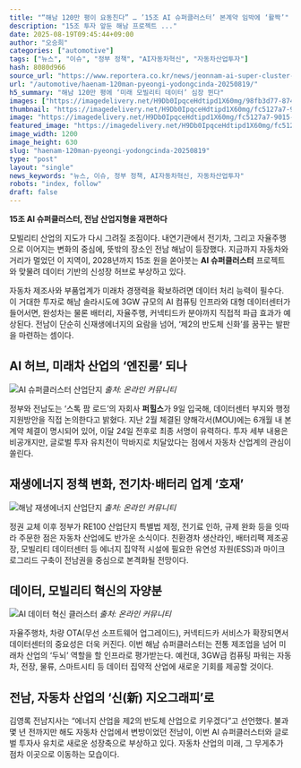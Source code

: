 ```yaml
---
title: "“해남 120만 평이 요동친다” … ’15조 AI 슈퍼클러스터’ 본계약 임박에 ‘활짝’"
description: "15조 투자 앞둔 해남 프로젝트 ..."
date: 2025-08-19T09:45:44+09:00
author: "오승희"
categories: ["automotive"]
tags: ["뉴스", "이슈", "정부 정책", "AI자동차혁신", "자동차산업투자"]
hash: 8080d966
source_url: "https://www.reportera.co.kr/news/jeonnam-ai-super-cluster-hub/"
url: "/automotive/haenam-120man-pyeongi-yodongcinda-20250819/"
h5_summary: "해남 120만 평에 ‘미래 모빌리티 데이터’ 심장 뛴다"
images: ["https://imagedelivery.net/H9Db0IpqceHdtipd1X60mg/98fb3d77-8743-4ed9-a093-98bc039cdf00/public", "https://imagedelivery.net/H9Db0IpqceHdtipd1X60mg/2db9d23b-7243-43a1-3bc6-3d2ed0256b00/public", "https://imagedelivery.net/H9Db0IpqceHdtipd1X60mg/7ca141b5-258c-4a63-a693-d3f8842a0300/public", "https://imagedelivery.net/H9Db0IpqceHdtipd1X60mg/fc5127a7-9015-4d0c-6837-c75d3d9cf200/public"]
thumbnail: "https://imagedelivery.net/H9Db0IpqceHdtipd1X60mg/fc5127a7-9015-4d0c-6837-c75d3d9cf200/public"
image: "https://imagedelivery.net/H9Db0IpqceHdtipd1X60mg/fc5127a7-9015-4d0c-6837-c75d3d9cf200/public"
featured_image: "https://imagedelivery.net/H9Db0IpqceHdtipd1X60mg/fc5127a7-9015-4d0c-6837-c75d3d9cf200/public"
image_width: 1200
image_height: 630
slug: "haenam-120man-pyeongi-yodongcinda-20250819"
type: "post"
layout: "single"
news_keywords: "뉴스, 이슈, 정부 정책, AI자동차혁신, 자동차산업투자"
robots: "index, follow"
draft: false
---
```


**15조 AI 슈퍼클러스터, 전남 산업지형을 재편하다**

모빌리티 산업의 지도가 다시 그려질 조짐이다. 내연기관에서 전기차, 그리고 자율주행으로 이어지는 변화의 중심에, 뜻밖의 장소인 전남 해남이 등장했다. 지금까지 자동차와 거리가 멀었던 이 지역이, 2028년까지 15조 원을 쏟아붓는 **AI 슈퍼클러스터** 프로젝트와 맞물려 데이터 기반의 신성장 허브로 부상하고 있다.

자동차 제조사와 부품업계가 미래차 경쟁력을 확보하려면 데이터 처리 능력이 필수다. 이 거대한 투자로 해남 솔라시도에 3GW 규모의 AI 컴퓨팅 인프라와 대형 데이터센터가 들어서면, 완성차는 물론 배터리, 자율주행, 커넥티드카 분야까지 직접적 파급 효과가 예상된다. 전남이 단순히 신재생에너지의 요람을 넘어, ‘제2의 반도체 신화’를 꿈꾸는 발판을 마련하는 셈이다.

## AI 허브, 미래차 산업의 ‘엔진룸’ 되나

![AI 슈퍼클러스터 산업단지](https://imagedelivery.net/H9Db0IpqceHdtipd1X60mg/98fb3d77-8743-4ed9-a093-98bc039cdf00/public)
*출처: 온라인 커뮤니티*


정부와 전남도는 ‘스톡 팜 로드’의 자회사 **퍼힐스**가 9일 입국해, 데이터센터 부지와 행정 지원방안을 직접 논의한다고 밝혔다. 지난 2월 체결된 양해각서(MOU)에는 6개월 내 본계약 체결이 명시되어 있어, 이달 24일 전후로 최종 서명이 유력하다. 투자 세부 내용은 비공개지만, 글로벌 투자 유치전이 막바지로 치달았다는 점에서 자동차 산업계의 관심이 쏠린다.

## 재생에너지 정책 변화, 전기차·배터리 업계 ‘호재’

![해남 재생에너지 산업단지](https://imagedelivery.net/H9Db0IpqceHdtipd1X60mg/2db9d23b-7243-43a1-3bc6-3d2ed0256b00/public)
*출처: 온라인 커뮤니티*


정권 교체 이후 정부가 RE100 산업단지 특별법 제정, 전기료 인하, 규제 완화 등을 잇따라 주문한 점은 자동차 산업에도 반가운 소식이다. 친환경차 생산라인, 배터리팩 제조공장, 모빌리티 데이터센터 등 에너지 집약적 시설에 필요한 유연성 자원(ESS)과 마이크로그리드 구축이 전남권을 중심으로 본격화될 전망이다.

## 데이터, 모빌리티 혁신의 자양분

![AI 데이터 혁신 클러스터](https://imagedelivery.net/H9Db0IpqceHdtipd1X60mg/7ca141b5-258c-4a63-a693-d3f8842a0300/public)
*출처: 온라인 커뮤니티*


자율주행차, 차량 OTA(무선 소프트웨어 업그레이드), 커넥티드카 서비스가 확장되면서 데이터센터의 중요성은 더욱 커진다. 이번 해남 슈퍼클러스터는 전통 제조업을 넘어 미래차 산업의 ‘두뇌’ 역할을 할 인프라로 평가받는다. 예컨대, 3GW급 컴퓨팅 파워는 자동차, 전장, 물류, 스마트시티 등 데이터 집약적 산업에 새로운 기회를 제공할 것이다.

## 전남, 자동차 산업의 ‘신(新) 지오그래피’로

김영록 전남지사는 “에너지 산업을 제2의 반도체 산업으로 키우겠다”고 선언했다. 불과 몇 년 전까지만 해도 자동차 산업에서 변방이었던 전남이, 이번 AI 슈퍼클러스터와 글로벌 투자사 유치로 새로운 성장축으로 부상하고 있다. 자동차 산업의 미래, 그 무게추가 점차 이곳으로 이동하는 모습이다.
